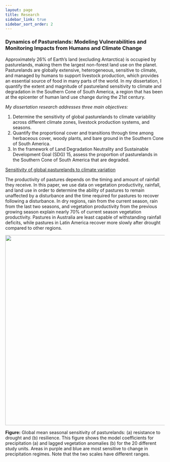 ```yaml
---
layout: page
title: Research
sidebar_link: true
sidebar_sort_order: 2
---
```


### Dynamics of Pasturelands: Modeling Vulnerabilities and Monitoring Impacts from Humans and Climate Change

Approximately 26% of Earth’s land (excluding Antarctica) is occupied by pasturelands, making them the largest non-forest land use on the planet. Pasturelands are globally extensive, heterogeneous, sensitive to climate, and managed by humans to support livestock production, which provides an essential source of food in many parts of the world. In my dissertation, I quantify the extent and magnitude of pastureland sensitivity to climate and degradation in the Southern Cone of South America, a region that has been at the epicenter of human land use change during the 21st century.

*My dissertation research addresses three main objectives:* 

1. Determine the sensitivity of global pasturelands to climate variability across different climate zones, livestock production systems, and seasons. 
2. Quantify the proportional cover and transitions through time among herbaceous cover, woody plants, and bare ground in the Southern Cone of South America. 
3. In the framework of Land Degradation Neutrality and Sustainable Development Goal (SDG) 15, assess the proportion of pasturelands in the Southern Cone of South America that are degraded. 

<p><a href="https://agupubs.onlinelibrary.wiley.com/doi/full/10.1029/2019EF001316">Sensitivity of global pasturelands to climate variation</a><br>
<p> The productivity of pastures depends on the timing and amount of rainfall they receive. In this paper, we use data on vegetation productivity, rainfall, and land use in order to determine the ability of pastures to remain unaffected by a disturbance and the time required for pastures to recover following a disturbance. In dry regions, rain from the current season, rain from the last two seasons, and vegetation productivity from the previous growing season explain nearly 70% of current season vegetation productivity. Pastures in Australia are least capable of withstanding rainfall deficits, while pastures in Latin America recover more slowly after drought compared to other regions.<br>

<p><img style="float: center;" src="../images/Figure5_new_full.png" width="800" height="600"><br>

<b>Figure:</b> Global mean seasonal sensitivity of pasturelands: (a) resistance to drought and (b) resilience. This figure shows the model coefficients for precipitation (a) and lagged vegetation anomalies (b) for the 20 different study units. Areas in purple and blue are most sensitive to change in precipitation regimes. Note that the two scales have different ranges.
			

